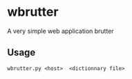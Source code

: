 # wbrutter
A very simple web application brutter

## Usage

```
wbrutter.py <host>  <dictionnary file>
```
